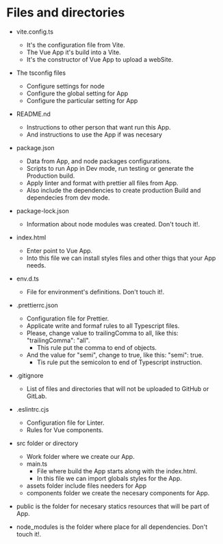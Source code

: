 # Files and directories

- vite.config.ts

  - It's the configuration file from Vite.
  - The Vue App it's build into a Vite.
  - It's the constructor of Vue App to upload a webSite.

- The tsconfig files

  - Configure settings for node
  - Configure the global setting for App
  - Configure the particular setting for App

- README.nd

  - Instructions to other person that want run this App.
  - And instructions to use the App if was necesary

- package.json

  - Data from App, and node packages configurations.
  - Scripts to run App in Dev mode, run testing or generate the Production build.
  - Apply linter and format with prettier all files from App.
  - Also include the dependencies to create production Build and dependecies from dev mode.

- package-lock.json

  - Information about node modules was created. Don't touch it!.

- index.html

  - Enter point to Vue App.
  - Into this file we can install styles files and other thigs that your App needs.

- env.d.ts

  - File for environment's definitions. Don't touch it!.

- .prettierrc.json

  - Configuration file for Prettier.
  - Applicate write and formaf rules to all Typescript files.
  - Please, change value to trailingComma to all, like this: "trailingComma": "all".
    - This rule put the comma to end of objects.
  - And the value for "semi", change to true, like this: "semi": true.
    - Tis rule put the semicolon to end of Typescript instruction.

- .gitignore

  - List of files and directories that will not be uploaded to GitHub or GitLab.

- .eslintrc.cjs

  - Configuration file for Linter.
  - Rules for Vue components.

- src folder or directory

  - Work folder where we create our App.
  - main.ts
    - File where build the App starts along with the index.html.
    - In this file we can import globals styles for the App.
  - assets folder include files needers for App
  - components folder we create the necesary components for App.

- public is the folder for necesary statics resources that will be part of App.
- node_modules is the folder where place for all dependencies. Don't touch it!.
